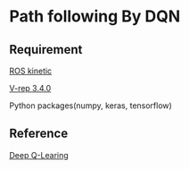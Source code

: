 # Path following By DQN
## Requirement
[ROS kinetic](http://wiki.ros.org/kinetic/Installation)

[V-rep 3.4.0](http://www.v-rep.eu/previousversions.html)

Python packages(numpy, keras, tensorflow)
## Reference
[Deep Q-Learing](https://github.com/keon/deep-q-learning)
